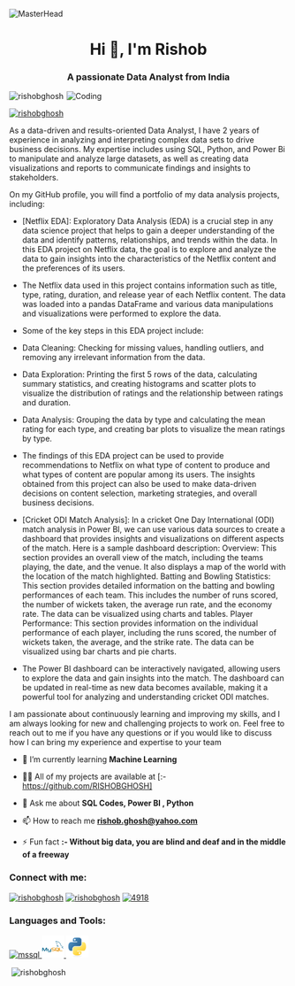 ![MasterHead](https://visme.co/blog/wp-content/uploads/2019/10/animated-presentation-software-header-wide.gif)
<h1 align="center">Hi 👋, I'm Rishob</h1>
<h3 align="center">A passionate Data Analyst from India</h3>
<img align="right" alt="Coding" width="400" src="https://cdn.dribbble.com/users/1716464/screenshots/6681382/swl_cycle_001.gif">

<p align="left"> <img src="https://komarev.com/ghpvc/?username=rishobghosh&label=Profile%20views&color=0e75b6&style=flat" alt="rishobghosh" /> </p>

<p align="left"> <a href="https://twitter.com/rishobghosh" target="blank"><img src="https://img.shields.io/twitter/follow/rishobghosh?logo=twitter&style=for-the-badge" alt="rishobghosh" /></a> </p>

As a data-driven and results-oriented Data Analyst, I have 2 years of experience in analyzing and interpreting complex data sets to drive business decisions. My expertise includes using SQL, Python, and Power Bi  to manipulate and analyze large datasets, as well as creating data visualizations and reports to communicate findings and insights to stakeholders.

On my GitHub profile, you will find a portfolio of my data analysis projects, including:

- [Netflix EDA]: Exploratory Data Analysis (EDA) is a crucial step in any data science project that helps to gain a deeper understanding of the data and identify patterns, relationships, and trends within the data. In this EDA project on Netflix data, the goal is to explore and analyze the data to gain insights into the characteristics of the Netflix content and the preferences of its users.

- The Netflix data used in this project contains information such as title, type, rating, duration, and release year of each Netflix content. The data was loaded into a pandas DataFrame and various data manipulations and visualizations were performed to explore the data.

- Some of the key steps in this EDA project include:

- Data Cleaning: Checking for missing values, handling outliers, and removing any irrelevant information from the data.

- Data Exploration: Printing the first 5 rows of the data, calculating summary statistics, and creating histograms and scatter plots to visualize the distribution of ratings and the relationship between ratings and duration.

- Data Analysis: Grouping the data by type and calculating the mean rating for each type, and creating bar plots to visualize the mean ratings by type.

- The findings of this EDA project can be used to provide recommendations to Netflix on what type of content to produce and what types of content are popular among its users. The insights obtained from this project can also be used to make data-driven decisions on content selection, marketing strategies, and overall business decisions.


- [Cricket ODI Match Analysis]: In a cricket One Day International (ODI) match analysis in Power BI, we can use various data sources to create a dashboard that provides insights and visualizations on different aspects of the match. Here is a sample dashboard description:
Overview: This section provides an overall view of the match, including the teams playing, the date, and the venue. It also displays a map of the world with the location of the match highlighted.
Batting and Bowling Statistics: This section provides detailed information on the batting and bowling performances of each team. This includes the number of runs scored, the number of wickets taken, the average run rate, and the economy rate. The data can be visualized using charts and tables.
Player Performance: This section provides information on the individual performance of each player, including the runs scored, the number of wickets taken, the average, and the strike rate. The data can be visualized using bar charts and pie charts.


- The Power BI dashboard can be interactively navigated, allowing users to explore the data and gain insights into the match. The dashboard can be updated in real-time  as new data becomes available, making it a powerful tool for analyzing and understanding cricket ODI matches.



I am passionate about continuously learning and improving my skills, and I am always looking for new and challenging projects to work on. Feel free to reach out to me if you have any questions or if you would like to discuss how I can bring my experience and expertise to your team



- 🌱 I’m currently learning **Machine Learning**

- 👨‍💻 All of my projects are available at [:- https://github.com/RISHOBGHOSH]

- 💬 Ask me about **SQL Codes, Power BI , Python**

- 📫 How to reach me **rishob.ghosh@yahoo.com**

- ⚡ Fun fact **:- Without big data, you are blind and deaf and in the middle of a freeway**

<h3 align="left">Connect with me:</h3>
<p align="left">
<a href="https://twitter.com/rishobghosh" target="blank"><img align="center" src="https://raw.githubusercontent.com/rahuldkjain/github-profile-readme-generator/master/src/images/icons/Social/twitter.svg" alt="rishobghosh" height="30" width="40" /></a>
<a href="https://linkedin.com/in/rishobghosh" target="blank"><img align="center" src="https://raw.githubusercontent.com/rahuldkjain/github-profile-readme-generator/master/src/images/icons/Social/linked-in-alt.svg" alt="rishobghosh" height="30" width="40" /></a>
<a href="https://discord.gg/4918" target="blank"><img align="center" src="https://raw.githubusercontent.com/rahuldkjain/github-profile-readme-generator/master/src/images/icons/Social/discord.svg" alt="4918" height="30" width="40" /></a>
</p>

<h3 align="left">Languages and Tools:</h3>
<p align="left"> <a href="https://www.microsoft.com/en-us/sql-server" target="_blank" rel="noreferrer"> <img src="https://www.svgrepo.com/show/303229/microsoft-sql-server-logo.svg" alt="mssql" width="40" height="40"/> </a> <a href="https://www.mysql.com/" target="_blank" rel="noreferrer"> <img src="https://raw.githubusercontent.com/devicons/devicon/master/icons/mysql/mysql-original-wordmark.svg" alt="mysql" width="40" height="40"/> </a> <a href="https://www.python.org" target="_blank" rel="noreferrer"> <img src="https://raw.githubusercontent.com/devicons/devicon/master/icons/python/python-original.svg" alt="python" width="40" height="40"/> </a> </p>

<p>&nbsp;<img align="center" src="https://github-readme-stats.vercel.app/api?username=rishobghosh&show_icons=true&locale=en" alt="rishobghosh" /></p>



